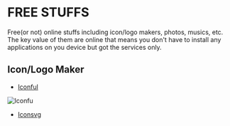 # FREE STUFFS
Free(or not) online stuffs including icon/logo makers, photos, musics, etc. The key value of them are online that means you don't have to install any applications on you device but got the services only.

## Icon/Logo Maker
* [Iconful](https://www.iconfu.com/) 

![Iconfu](https://dvepop19q2b6w.cloudfront.net/assets/ifu-logo-20b2ed802e997ed0d50bae07e294e6db7ddfd7517dd3553461bbf0aa586c6e88.svg)
* [Iconsvg](https://iconsvg.xyz/)


